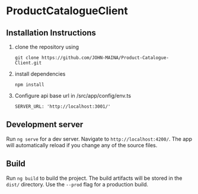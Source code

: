 # ProductCatalogueClient

## Installation Instructions

1. clone the repository using

    `git clone https://github.com/JOHN-MAINA/Product-Catalogue-Client.git`

1. install dependencies

    `npm install`

1. Configure api base url in /src/app/config/env.ts

     `SERVER_URL: 'http://localhost:3001/'` 



## Development server

Run `ng serve` for a dev server. Navigate to `http://localhost:4200/`. The app will automatically reload if you change any of the source files.

## Build

Run `ng build` to build the project. The build artifacts will be stored in the `dist/` directory. Use the `--prod` flag for a production build.

